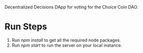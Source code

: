 Decentralized Decisions DApp for voting for the Choice Coin DAO.

# Run Steps
1. Run *npm install* to get all the required node packages.
2. Run *npm start* to run the server on your local instance.

